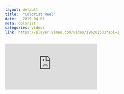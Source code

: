 ```yaml
---
layout: default
title:  "Colorist Reel"
date:   2019-04-01
meta: Colorist
categories: videos
link: https://player.vimeo.com/video/196202533?api=1
---
```


<iframe src="https://player.vimeo.com/video/196202533?api=1&background=1&mute=0&loop=1" frameborder="0" allow="autoplay; fullscreen" allowfullscreen></iframe>